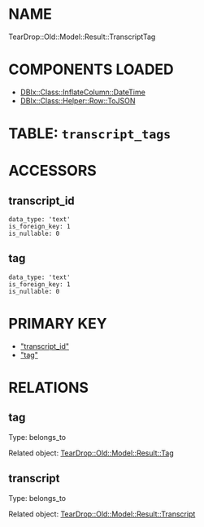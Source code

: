 # NAME

TearDrop::Old::Model::Result::TranscriptTag

# COMPONENTS LOADED

- [DBIx::Class::InflateColumn::DateTime](https://metacpan.org/pod/DBIx::Class::InflateColumn::DateTime)
- [DBIx::Class::Helper::Row::ToJSON](https://metacpan.org/pod/DBIx::Class::Helper::Row::ToJSON)

# TABLE: `transcript_tags`

# ACCESSORS

## transcript\_id

    data_type: 'text'
    is_foreign_key: 1
    is_nullable: 0

## tag

    data_type: 'text'
    is_foreign_key: 1
    is_nullable: 0

# PRIMARY KEY

- ["transcript\_id"](#transcript_id)
- ["tag"](#tag)

# RELATIONS

## tag

Type: belongs\_to

Related object: [TearDrop::Old::Model::Result::Tag](https://github.com/h3kker/tearDrop/blob/master/doc/pod/TearDrop/Old/Model/Result/Tag.md)

## transcript

Type: belongs\_to

Related object: [TearDrop::Old::Model::Result::Transcript](https://github.com/h3kker/tearDrop/blob/master/doc/pod/TearDrop/Old/Model/Result/Transcript.md)
